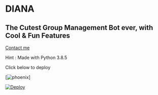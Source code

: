 # DIANA


## The Cutest Group Management Bot ever, with Cool & Fun Features


[Contact me](https://t.me/Le_Patrie)


 Hint : Made with Python 3.8.5
 

Click below to deploy



[![phoenix](https://telegra.ph/file/ed90425122514b8a57702.png)]





[![Deploy](https://www.herokucdn.com/deploy/button.svg)](https://heroku.com/deploy?template=https://github.com/idk913/NightlyRobot2.0.git)

